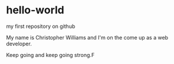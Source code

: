 hello-world
===========

my first repository on github

My name is Christopher Williams and I'm on the come up as a web developer. 

Keep going and keep going strong.F
